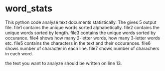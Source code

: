 # word_stats
This python code analyse text documents statistically. The gives 5 output file.
file1 contains the unique words sorted alphabetically.
file2 contains the unique words sorted by length.
file3 contains the unique words sorted by occurance.
file4 shows how many 2-letter words, how many 3-letter words etc.
file5 contains the characters in the text and their occurances.
file6 shows number of character in each line.
file7 shows number of charachers in each word.

the text you want to analyze should be written on line 13.


